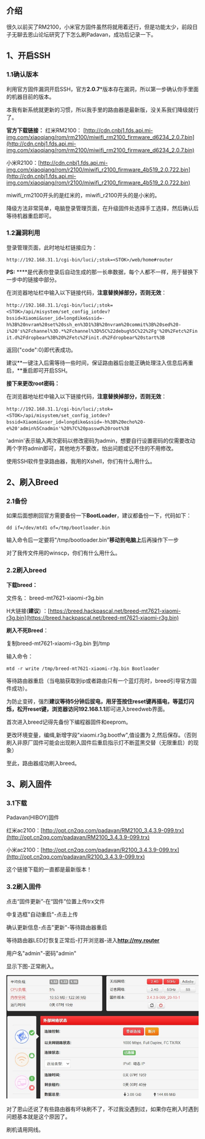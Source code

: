 ## 介绍
很久以前买了RM2100，小米官方固件虽然将就用着还行，但是功能太少，前段日子无聊去恩山论坛研究了下怎么刷Padavan，成功后记录一下。

## 1、开启SSH

### 1.1确认版本

利用官方固件漏洞开启SSH，官方**2.0.7***版本存在漏洞，所以第一步确认你手里面的机器目前的版本。

本我有新系统就更新的习惯，所以我手里的路由器是最新版，没关系我们降级就行了。

**官方下载链接：**
红米RM2100： [http://cdn.cnbj1.fds.api.mi-img.com/xiaoqiang/rom/rm2100/miwifi_rm2100_firmware_d6234_2.0.7.bin](http://cdn.cnbj1.fds.api.mi-img.com/xiaoqiang/rom/rm2100/miwifi_rm2100_firmware_d6234_2.0.7.bin) 

小米R2100：[http://cdn.cnbj1.fds.api.mi-img.com/xiaoqiang/rom/r2100/miwifi_r2100_firmware_4b519_2.0.722.bin](http://cdn.cnbj1.fds.api.mi-img.com/xiaoqiang/rom/r2100/miwifi_r2100_firmware_4b519_2.0.722.bin) 

miwifi_rm2100开头的是红米的，miwifi_r2100开头的是小米的。

降级方法非常简单，电脑登录管理页面，在升级固件处选择手工选择，然后确认后等待机器重启即可。

### 1.2漏洞利用

登录管理页面，此时地址栏链接应为：

```
http://192.168.31.1/cgi-bin/luci/;stok=<STOK>/web/home#router
```

**PS:** **<STOK>**是代表你登录后自动生成的那一长串数据，每个人都不一样，用于替换下一步中的链接中部分。

在浏览器地址栏中输入以下链接代码，**注意替换掉<STOK>部分，否则无效**：

`
http://192.168.31.1/cgi-bin/luci/;stok=<STOK>/api/misystem/set_config_iotdev?bssid=Xiaomi&user_id=longdike&ssid=-h%3B%20nvram%20set%20ssh_en%3D1%3B%20nvram%20commit%3B%20sed%20-i%20's%2Fchannel%3D.*%2Fchannel%3D%5C%22debug%5C%22%2Fg'%20%2Fetc%2Finit.d%2Fdropbear%3B%20%2Fetc%2Finit.d%2Fdropbear%20start%3B
`



返回{"code":0}即代表成功。

建议**一键注入后需等待一些时间，保证路由器后台能正确处理注入信息后再重启，**重启即可开启SSH。

**接下来更改root密码：**

在浏览器地址栏中输入以下链接代码，**注意替换掉<STOK>部分，否则无效**：

``
http://192.168.31.1/cgi-bin/luci/;stok=<STOK>/api/misystem/set_config_iotdev?bssid=Xiaomi&user_id=longdike&ssid=-h%3B%20echo%20-e%20'admin%5Cnadmin'%20%7C%20passwd%20root%3B
``

'admin'表示输入两次密码以修改密码为admin，想要自行设置密码的仅需要改动两个字符admin即可，其他地方不要改，怕出问题或记不住的不用修改。

使用SSH软件登录路由器，我用的Xshell，你们有什么用什么。

## 2、刷入Breed

### 2.1备份

如果后面想刷回官方需要备份一下**BootLoader**，建议都备份一下，代码如下：

```
dd if=/dev/mtd1 of=/tmp/bootloader.bin
```

输入命令后一定要将"/tmp/bootloader.bin"**移动到电脑上**后再操作下一步

对了我传文件用的winscp，你们有什么用什么。

### 2.2刷入breed

**下载breed：**

文件名： breed-mt7621-xiaomi-r3g.bin

H大链接(**建议**) ：[https://breed.hackpascal.net/breed-mt7621-xiaomi-r3g.bin](https://breed.hackpascal.net/breed-mt7621-xiaomi-r3g.bin)

**刷入不死Breed**：

 复制breed-mt7621-xiaomi-r3g.bin 到/tmp

输入命令：

```
mtd -r write /tmp/breed-mt7621-xiaomi-r3g.bin Bootloader
```

等待路由器重启（当电脑获取到ip或者路由只有一个蓝灯亮时，breed引导官方固件成功）。

为防止变砖，强烈**建议等待5分钟后拔电，用牙签按住reset键再插电，等蓝灯闪烁，松开reset键，浏览器访问192.168.1.1**即可进入breedweb界面。

首次进入breed记得先备份下编程器固件和eeprom。

更改环境变量，编缉,新增字段"xiaomi.r3g.bootfw",值设置为 2,然后保存。（否则刷入非原厂固件可能会出现刷入固件后重启指示灯不断蓝黑交替（无限重启）的现象）

至此，路由器成功刷入breed。

## 3、刷入固件

### 3.1下载

Padavan(HIBOY)固件

红米ac2100：[http://opt.cn2qq.com/padavan/RM2100_3.4.3.9-099.trx](http://opt.cn2qq.com/padavan/RM2100_3.4.3.9-099.trx)

小米ac2100：[http://opt.cn2qq.com/padavan/R2100_3.4.3.9-099.trx](http://opt.cn2qq.com/padavan/R2100_3.4.3.9-099.trx)

这个链接下载的一直都是最新版本！

### 3.2刷入固件

点击“固件更新”-在“固件”位置上传trx文件

中复选框"自动重启"-点击上传

确认更新信息-点击"更新"-等待路由器重启

等待路由器LED灯恢复正常后-打开浏览器-进入**http://my.router**

用户名"admin"-密码"admin"

显示下图-正常刷入。

![1](./1.jpg)

对了恩山还说了有些路由器有坏块刷不了，不过我没遇到过，如果你在刷入时遇到问题基本就是这个原因了。

刷机请用网线。

